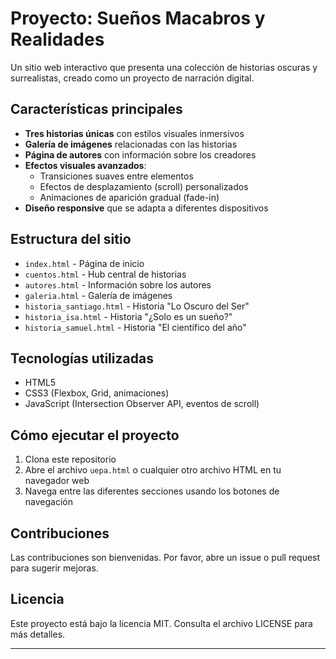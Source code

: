 # Proyecto: Sueños Macabros y Realidades

Un sitio web interactivo que presenta una colección de historias oscuras y surrealistas, creado como un proyecto de narración digital.

## Características principales

- **Tres historias únicas** con estilos visuales inmersivos
- **Galería de imágenes** relacionadas con las historias
- **Página de autores** con información sobre los creadores
- **Efectos visuales avanzados**:
  - Transiciones suaves entre elementos
  - Efectos de desplazamiento (scroll) personalizados
  - Animaciones de aparición gradual (fade-in)
- **Diseño responsive** que se adapta a diferentes dispositivos

## Estructura del sitio

- `index.html` - Página de inicio
- `cuentos.html` - Hub central de historias
- `autores.html` - Información sobre los autores
- `galeria.html` - Galería de imágenes
- `historia_santiago.html` - Historia "Lo Oscuro del Ser"
- `historia_isa.html` - Historia "¿Solo es un sueño?"
- `historia_samuel.html` - Historia "El científico del año"

## Tecnologías utilizadas

- HTML5
- CSS3 (Flexbox, Grid, animaciones)
- JavaScript (Intersection Observer API, eventos de scroll)

## Cómo ejecutar el proyecto

1. Clona este repositorio
2. Abre el archivo `uepa.html` o cualquier otro archivo HTML en tu navegador web
3. Navega entre las diferentes secciones usando los botones de navegación

## Contribuciones

Las contribuciones son bienvenidas. Por favor, abre un issue o pull request para sugerir mejoras.

## Licencia

Este proyecto está bajo la licencia MIT. Consulta el archivo LICENSE para más detalles.

---
